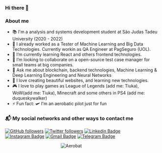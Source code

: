 ### Hi there 👋


### About me

- 📚 I'm a analysis and systems development student at São Judas Tadeu University (2020 - 2022)
- 🔭 I already worked as a Tester of Machine Learning and Big Data Technologies. Currently workin as QA Engineer at PagSeguro (UOL). 
- 💚 I’m currently learning React and others frontend technologies.
- 👯 I’m looking to collaborate on a open-source test case manager for small teams at big companies.
- 💬 Ask me about blockchain, backend technologies, Machine Learning & Deep Learning Engineering and Neural Networks
- 🤖 I love creating beautiful websites, and learning new technologies.
- 🎮 I love to play games as League of Legends (add me: Tiuka), WoW(add me: Tiuka), Minecraft and some others in PS4 (add me: duqueskywalker)
- ⚡ Fun fact: 🛩️ I'm an aerobatic pilot just for fun


### 📬 My social networks and other ways to contact me
[![GitHub followers](https://img.shields.io/github/followers/duquedotdev.svg?style=social&label=Follow&maxAge=2592000)](https://github.com/duquedotdev?tab=followers)
[![Twitter followers](https://img.shields.io/twitter/follow/duquedotdev.svg?style=social&label=Follow)](https://twitter.com/duquedotdev)
[![Linkedin Badge](https://img.shields.io/badge/-LinkedIn-blue?style=flat-square&logo=Linkedin&logoColor=white&link=https://www.linkedin.com/in/duquedotdev/)](https://www.linkedin.com/in/duquedotdev/)
[![Instagram Badge](https://img.shields.io/badge/-Instagram-C13584?style=flat-square&labelColor=C13584&logo=instagram&logoColor=white&link=https://www.instagram.com/duquedotdev/)](https://www.instagram.com/duquedotdev/)
[![Gmail Badge](https://img.shields.io/badge/-Gmail-c14438?style=flat-square&logo=Gmail&logoColor=white&link=mailto:felipe@duque.dev)](mailto:felipe@duque.dev)
[![Telegram Badge](https://img.shields.io/badge/-Telegram-blue?style=flat-quare&logo=Telegram&logoColor=white&link=https://telegram.org/)](https://t.me/duquedotdev)

&emsp;&emsp;&emsp;&emsp;&emsp;&emsp;&emsp;&emsp;&emsp;&emsp;&emsp;&emsp;&emsp;![Aerobat](https://media.giphy.com/media/TcDab1G3qOhW0/giphy.gif)




